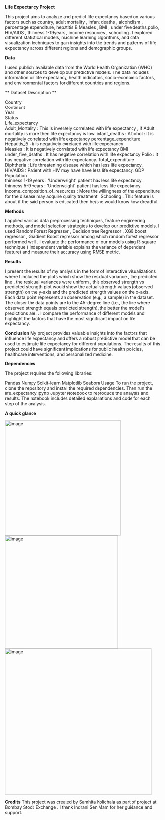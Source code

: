 **Life Expectancy Project**

This project aims to analyze and predict life expectancy based on various factors such as country, adult mortality , infant deaths , alcoholism , percentage expenditure, hepatitis B Measles , BMI , under five deaths,polio, HIV/AIDS , thinness 1-19years , income resources , schooling . I explored different statistical models, machine learning algorithms, and data visualization techniques to gain insights into the trends and patterns of life expectancy across different regions and demographic groups.

**Data**

I used publicly available data from the World Health Organization (WHO) and other sources to develop our predictive models. The data includes information on life expectancy, health indicators, socio-economic factors, and environmental factors for different countries and regions.

** Dataset Description **


Country                         
Continent                        
Year                               
Status                            
Life_expectancy                    
Adult_Mortality                  :  This is inversely correlated with life expectancy , if Adult mortality is more then life expectancy is low.
infant_deaths                      :
Alcohol                            : It is negatively correlated with life expectancy
percentage_expenditure             
Hepatitis_B                        :   It is negatively corelated with life expectancy              
Measles                            :   It is negatively correlated with life expectancy
BMI                                
under_five_deaths                  :   It has negative correlation with life expectancy
Polio                              :   It has negative correlation with life expectancy.
Total_expenditure                  
Diphtheria                          :  Life threatening disease which has less life expectancy.
HIV/AIDS                            :  Patient with HIV may have have less life expectancy.
GDP                                
Population                         
thinness  1-19 years                : 'Underweight' patient  has less life expectancy.
thinness 5-9 years                  :  'Underweight' patient has less life expectancy. 
Income_composition_of_resources     : More the willingness of the expenditure for the disease may acquire quality treatment .
Schooling                           :   This feature is about if the said person is educated then he/she would know how dreadful. 

**Methods**

I applied various data preprocessing techniques, feature engineering methods, and model selection strategies to develop our predictive models. I used Random Forest Regressor , Decision tree Regressor , XGB boost regressor , Gradient Boost regressor among which random forest regressor performed well .
I evaluate the performance of our models using R-square  technique ( Independent variable explains the variance of dependent feature)  and measure their accuracy using RMSE metric.

**Results**

I present the results of my analysis in the form of  interactive visualizations where I included the plots  which show the residual variance  , the predicted line , the residual variances were uniform , this observed strength vs  predicted strength plot would show the actual strength values (observed strength) on the y-axis and the predicted strength values on the x-axis. Each data point represents an observation (e.g., a sample) in the dataset. The closer the data points are to the 45-degree line (i.e., the line where observed strength equals predicted strength), the better the model's predictions are.   . I compare the performance of different models and highlight the factors that have the most significant impact on life expectancy.

**Conclusion**
My project provides valuable insights into the factors that influence life expectancy and offers a robust predictive model that can be used to estimate life expectancy for different populations. The results of this project could have significant implications for public health policies, healthcare interventions, and personalized medicine.

**Dependencies**

The project requires the following libraries:

Pandas
Numpy
Scikit-learn
Matplotlib
Seaborn
Usage
To run the project, clone the repository and install the required dependencies. Then run the life_expectancy.ipynb Jupyter Notebook to reproduce the analysis and results. The notebook includes detailed explanations and code for each step of the analysis.


**A quick glance**

<img width="375" alt="image" src="https://user-images.githubusercontent.com/119112861/234934594-61883a3f-dc2a-42c9-8840-5a3e52107152.png">


<img width="366" alt="image" src="https://user-images.githubusercontent.com/119112861/234934703-d9fd94ab-8a9b-4e65-8020-6e5337c5a315.png">


<img width="475" alt="image" src="https://user-images.githubusercontent.com/119112861/234934806-542e4f7d-82cc-488e-90c4-76c400db8c6b.png">


**Credits**
This project was created by Samhita Kolichala  as part of project at Bombay Stock Exchange . I thank Indrani Sen Mam for her guidance and support.
